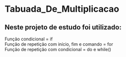 # Tabuada_De_Multiplicacao

## Neste projeto de estudo foi utilizado:

Função condicional = if  
Função de repetição com início, fim e comando = for  
Função de repetição com condicional = do e while()  

